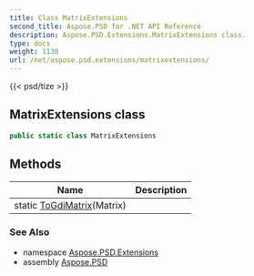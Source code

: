 ```yaml
---
title: Class MatrixExtensions
second_title: Aspose.PSD for .NET API Reference
description: Aspose.PSD.Extensions.MatrixExtensions class. 
type: docs
weight: 1130
url: /net/aspose.psd.extensions/matrixextensions/
---
```

{{< psd/tize >}}
## MatrixExtensions class

```csharp
public static class MatrixExtensions
```

## Methods

| Name | Description |
| --- | --- |
| static [ToGdiMatrix](../../aspose.psd.extensions/matrixextensions/togdimatrix/)(Matrix) |  |

### See Also

* namespace [Aspose.PSD.Extensions](../../aspose.psd.extensions/)
* assembly [Aspose.PSD](../../)


